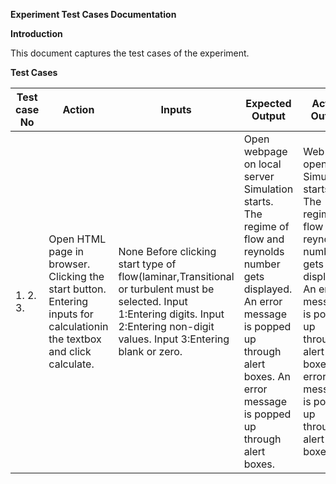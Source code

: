 **Experiment Test Cases Documentation**

**Introduction**

This document captures the test cases of the experiment.

**Test Cases**

| **Test case No** | **Action** | **Inputs** | **Expected Output** | **Actual Output** | **Test Browser** | **Test Result** | **Comments** |
| --- | --- | --- | --- | --- | --- | --- | --- |
| 1.     2.         3. | Open HTML page in browser.   Clicking the start button.        Entering inputs for calculationin the textbox and click calculate. | None     Before clicking start type of flow(laminar,Transitional or turbulent must be selected. Input 1:Entering digits.       Input 2:Entering non-digit values.     Input 3:Entering blank or zero.   | Open webpage on local server  Simulation starts.        The regime of flow and reynolds number gets displayed.   An error message is popped up through alert boxes.  An error message is popped up through alert boxes. | Web Page opens   Simulation starts.       The regime of flow and reynolds number gets displayed. An error message is popped up through alert boxes. An error message is popped up through alert boxes. | Mozilla FirefoxQuantum   Mozilla FirefoxQuantum       Mozilla FirefoxQuantum       Mozilla FirefoxQuantum      Mozilla FirefoxQuantum | Pass     Pass         Pass         Pass        Pass | None     None         First click on perform calculations to calculations part.    None        None |
